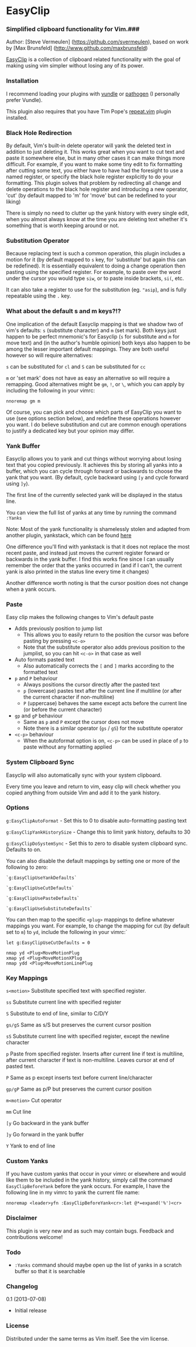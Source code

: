 EasyClip
=============
### Simplified clipboard functionality for Vim.###

Author:  [Steve Vermeulen] (https://github.com/svermeulen), based on work by [Max Brunsfeld] (http://www.github.com/maxbrunsfeld)

[EasyClip](https://github.com/svermeulen/vim-easyclip) is a collection of clipboard related functionality with the goal of making using vim simpler without losing any of its power.

### Installation ###

I recommend loading your plugins with [vundle](https://github.com/gmarik/vundle) or [pathogen](https://github.com/tpope/vim-pathogen) (I personally prefer Vundle).

This plugin also requires that you have Tim Pope's [repeat.vim](https://github.com/tpope/vim-repeat) plugin installed.

### Black Hole Redirection ###

By default, Vim's built-in delete operator will yank the deleted text in addition to just deleting it.  This works great when you want to cut text and paste it somewhere else, but in many other cases it can make things more difficult.  For example, if you want to make some tiny edit to fix formatting after cutting some text, you either have to have had the foresight to use a named register, or specify the black hole register explicitly to do your formatting.  This plugin solves that problem by redirecting all change and delete operations to the black hole register and introducing a new operator, 'cut' (by default mapped to 'm' for 'move' but can be redefined to your liking)

There is simply no need to clutter up the yank history with every single edit, when you almost always know at the time you are deleting text whether it's something that is worth keeping around or not.

### Substitution Operator ###

Because replacing text is such a common operation, this plugin includes a motion for it (by default mapped to `s` key, for 'substitute' but again this can be redefined).  It is essentially equivalent to doing a change operation then pasting using the specified register.  For example, to paste over the word under the cursor you would type `siw`, or to paste inside brackets, `si(`, etc.

It can also take a register to use for the substitution (eg. `"asip`), and is fully repeatable using the `.` key.

### What about the default s and m keys?!? ###

One implication of the default Easyclip mapping is that we shadow two of vim's defaults: `s` (substitute character) and `m` (set mark).  Both keys just happen to be perfect mnemonic's for Easyclip (`s` for substitute and `m` for move text) and (in the author's humble opinion) both keys also happen to be among the lesser important default mappings. They are both useful however so will require alternatives:

`s` can be substituted for `cl` and `S` can be substituted for `cc`

`m` or 'set mark' does not have as easy an alternative so will require a remapping.  Good alternatives might be `gm`, `!`, or `\`, which you can apply by including the following in your vimrc:

`nnoremap gm m`

Of course, you can pick and choose which parts of EasyClip you want to use (see options section below), and redefine these operations however you want.  I do believe substitution and cut are common enough operations to justify a dedicated key but your opinion may differ.

### Yank Buffer ###

Easyclip allows you to yank and cut things without worrying about losing text that you copied previously.  It achieves this by storing all yanks into a buffer, which you can cycle through forward or backwards to choose the yank that you want.  (By default, cycle backward using `[y` and cycle forward using `]y`).

The first line of the currently selected yank will be displayed in the status line.

You can view the full list of yanks at any time by running the command `:Yanks`

Note: Most of the yank functionality is shamelessly stolen and adapted from another plugin, yankstack, which can be found [here](https://github.com/maxbrunsfeld/vim-yankstack)

One difference you'll find with yankstack is that it does not replace the most recent paste, and instead just moves the current register forward or backwards in the yank buffer.  I find this works fine since I can usually remember the order that the yanks occurred in (and if I can't, the current yank is also printed in the status line every time it changes)

Another difference worth noting is that the cursor position does not change when a yank occurs.

### Paste ###

Easy clip makes the following changes to Vim's default paste
- Adds previously position to jump list
    - This allows you to easily return to the position the cursor was before pasting by pressing `<c-o>`
    - Note that the substitute operator also adds previous position to the jumplist, so you can hit `<c-o>` in that case as well
- Auto formats pasted text
    - Also automatically corrects the `[` and `]` marks according to the formatted text
- `p` and `P` behaviour
    - Always positions the cursor directly after the pasted text
    - `p` (lowercase) pastes text after the current line if multiline (or after the current character if non-multiline)
    - `P` (uppercase) behaves the same except acts before the current line (or before the current character)
- `gp` and `gP` behaviour
    - Same as `p` and `P` except the cursor does not move
    - Note there is a similar operator (`gs` / `gS`) for the substitute operator
- `<c-p>` behaviour
    - When the autoformat option is on, `<c-p>` can be used in place of `p` to paste without any formatting applied

### System Clipboard Sync ###

Easyclip will also automatically sync with your system clipboard.

Every time you leave and return to vim, easy clip will check whether you copied anything from outside Vim and add it to the yank history.

### Options ###

`g:EasyClipAutoFormat` - Set this to 0 to disable auto-formatting pasting text

`g:EasyClipYankHistorySize` - Change this to limit yank history, defaults to 30

`g:EasyClipDoSystemSync` - Set this to zero to disable system clipboard sync. Defaults to on.

You can also disable the default mappings by setting one or more of the following to zero:

    `g:EasyClipUseYankDefaults`
    
    `g:EasyClipUseCutDefaults`
    
    `g:EasyClipUsePasteDefaults`
    
    `g:EasyClipUseSubstituteDefaults`

You can then map to the specific `<plug>` mappings to define whatever mappings you want.  For example, to change the mapping for cut (by default set to `m`) to `yd`, include the following in your vimrc:`

    let g:EasyClipUseCutDefaults = 0

    nmap yd <Plug>MoveMotionPlug
    xmap yd <Plug>MoveMotionXPlug
    nmap ydd <Plug>MoveMotionLinePlug

### Key Mappings ###


`s<motion>`       Substitute specified text with specified register. 

`ss`              Substitute current line with specified register

`S`               Substitute to end of line, similar to C/D/Y

`gs/gS`           Same as s/S but preserves the current cursor position

`sS`              Substitute current line with specified register, except the newline character

`p`               Paste from specified register. Inserts after current line if text is multiline, after current character if text is non-multiline.  Leaves cursor at end of pasted text.

`P`               Same as p except inserts text before current line/character

`gp/gP`           Same as p/P but preserves the current cursor position

`m<motion>`       Cut operator

`mm`              Cut line

`[y`              Go backward in the yank buffer

`]y`              Go forward in the yank buffer

`Y`               Yank to end of line

### Custom Yanks ###

If you have custom yanks that occur in your vimrc or elsewhere and would like them to be included in the yank history, simply call the command `EasyClipBeforeYank` before the yank occurs.  For example, I have the following line in my vimrc to yank the current file name:

`nnoremap <leader>yfn :EasyClipBeforeYank<cr>:let @*=expand('%')<cr>`

### Disclaimer ###

This plugin is very new and as such may contain bugs.  Feedback and contributions welcome!

### Todo ###

- `:Yanks` command should maybe open up the list of yanks in a scratch buffer so that it is searchable

### Changelog ###

0.1 (2013-07-08)
  - Initial release

### License ###

Distributed under the same terms as Vim itself.  See the vim license.
